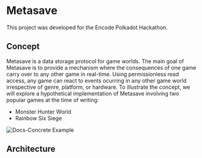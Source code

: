 # Metasave
This project was developed for the Encode Polkadot Hackathon. 

## Concept
Metasave is a data storage protocol for game worlds. The main goal of Metasave is to provide a mechanism where the consequences of one game carry over to any other game in real-time. Using permissionless read access, any game can react to events ocurring in any other game world irrespective of genre, platform, or hardware. To illustrate the concept, we will explore a hypothetical implementation of Metasave involving two popular games at the time of writing: 
* Monster Hunter World
* Rainbow Six Siege


![Docs-Concrete Example](https://user-images.githubusercontent.com/1028926/138626217-624aa13b-bda7-4a42-96e6-d326301dc6b6.png)

## Architecture

